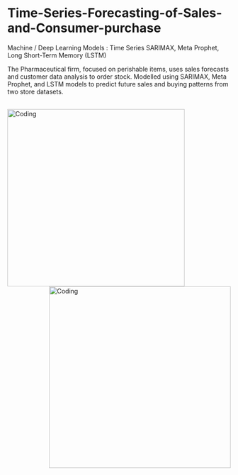 # Time-Series-Forecasting-of-Sales-and-Consumer-purchase

 Machine / Deep Learning Models : Time Series SARIMAX, Meta Prophet, Long Short-Term Memory (LSTM) 
 
 The Pharmaceutical firm, focused on perishable items, uses sales forecasts and customer data analysis to order stock. Modelled using SARIMAX, Meta Prophet, and LSTM models to predict future sales and buying patterns from two store datasets.<br><br>

 <img align="left" alt="Coding" width="400" src="https://miro.medium.com/v2/resize:fit:828/format:webp/1*zYEuYHjCeZAo2bYFVAoUGA.gif"><img align="right" alt="Coding" width="410" src="https://media3.giphy.com/media/v1.Y2lkPTc5MGI3NjExMTM4bGpreW9pZjhmNThsbHBsMGRjdG1lanAwMjgxanlzOXNpdndtZCZlcD12MV9pbnRlcm5hbF9naWZfYnlfaWQmY3Q9Zw/l2YWDs9oRftbzydGw/giphy.gif"> 

